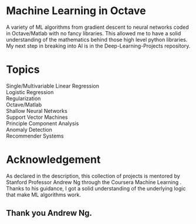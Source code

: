 # Machine Learning in Octave

A variety of ML algorithms from gradient descent to neural networks coded in Octave/Matlab with no fancy libraries. This allowed me to have a solid understanding of the mathematics behind those high level python libraries. My next step in breaking into AI is in the Deep-Learning-Projects repository.  

# Topics

Single/Multivariable Linear Regression\
Logistic Regression\
Regularization\
Octave/Matlab\
Shallow Neural Networks\
Support Vector Machines\
Principle Component Analysis\
Anomaly Detection\
Recommender Systems

# Acknowledgement

As declared in the description, this collection of projects is mentored by Stanford Professor Andrew Ng through the Coursera Machine Learning . Thanks to his guidance, I got a solid understanding of the underlying logic that make ML algorithms work.

## Thank you Andrew Ng.
